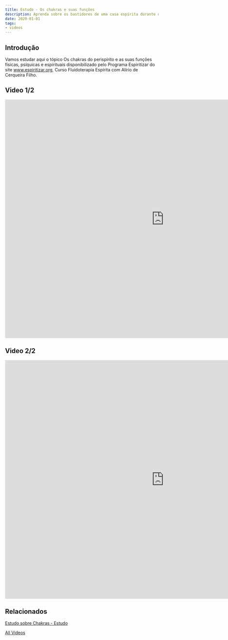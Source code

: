 ```yaml
---
title: Estudo - Os chakras e suas funções
description: Aprenda sobre os bastidores de uma casa espírita durante os trabalhos de atendimento.
date: 2020-01-01
tags: 
- videos
---
```


## Introdução
Vamos estudar aqui o tópico Os chakras do perispírito e as suas funções físicas, psíquicas e espirituais disponibilizado pelo Programa Espiritizar do site www.espiritizar.org, Curso Fluidoterapia Espírita com Alírio de Cerqueira Filho.

## Video 1/2
<iframe width="1041" height="781" src="https://www.youtube.com/embed/jm0z6vA12ZU" frameborder="0" allow="accelerometer; autoplay; encrypted-media; gyroscope; picture-in-picture" allowfullscreen></iframe>

## Video 2/2
<iframe width="1041" height="781" src="https://www.youtube.com/embed/3hFhv4ZKmKY" frameborder="0" allow="accelerometer; autoplay; encrypted-media; gyroscope; picture-in-picture" allowfullscreen></iframe>


## Relacionados
[Estudo sobre Chakras - Estudo](/spiritism/chakras)


<a href="/videos" class="button special">All Videos</a>
